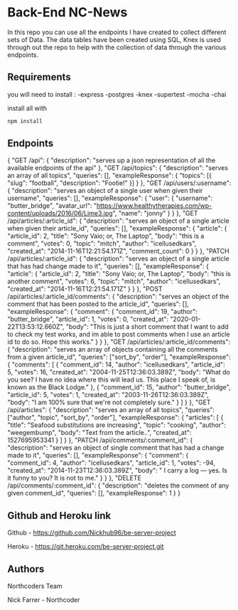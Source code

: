 # Back-End NC-News

In this repo you can use all the endpoints I have created to collect different sets of Data. The data tables have been created using SQL, Knex is used through out the repo to help with the collection of data through the various endpoints.

## Requirements

you will need to install :
-express
-postgres
-knex
-supertest
-mocha
-chai

install all with

```bash
npm install
```

## Endpoints

{
"GET /api": {
"description": "serves up a json representation of all the available endpoints of the api"
},
"GET /api/topics": {
"description": "serves an array of all topics",
"queries": [],
"exampleResponse": {
"topics": [{ "slug": "football", "description": "Footie!" }]
}
},
"GET /api/users/:username": {
"description": "serves an object of a single user when given their username",
"queries": [],
"exampleResponse": {
"user": {
"username": "butter_bridge",
"avatar_url": "https://www.healthytherapies.com/wp-content/uploads/2016/06/Lime3.jpg",
"name": "jonny"
}
}
},
"GET /api/articles/:article_id": {
"description": "serves an object of a single article when given their article_id",
"queries": [],
"exampleResponse": {
"article": {
"article_id": 2,
"title": "Sony Vaio; or, The Laptop",
"body": "this is a comment",
"votes": 0,
"topic": "mitch",
"author": "icellusedkars",
"created_at": "2014-11-16T12:21:54.171Z",
"comment_count": 0
}
}
},
"PATCH /api/articles/:article_id": {
"description": "serves an object of a single article that has had change made to it",
"queries": [],
"exampleResponse": {
"article": {
"article_id": 2,
"title": "Sony Vaio; or, The Laptop",
"body": "this is another comment",
"votes": 6,
"topic": "mitch",
"author": "icellusedkars",
"created_at": "2014-11-16T12:21:54.171Z"
}
}
},
"POST /api/articles/:article_id/comments": {
"description": "serves an object of the comment that has been posted to the article_id",
"queries": [],
"exampleResponse": {
"comment": {
"comment_id": 19,
"author": "butter_bridge",
"article_id": 1,
"votes": 0,
"created_at": "2020-01-22T13:53:12.660Z",
"body": "This is just a short comment that I want to add to check my test works, and im able to post comments when I use an article id to do so. Hope this works."
}
}
},
"GET /api/articles/:article_id/comments": {
"description": "serves an array of objects containing all the comments from a given article_id",
"queries": ["sort_by", "order"],
"exampleResponse": {
"comments": [
{
"comment_id": 14,
"author": "icellusedkars",
"article_id": 5,
"votes": 16,
"created_at": "2004-11-25T12:36:03.389Z",
"body": "What do you see? I have no idea where this will lead us. This place I speak of, is known as the Black Lodge."
},
{
"comment_id": 15,
"author": "butter_bridge",
"article_id": 5,
"votes": 1,
"created_at": "2003-11-26T12:36:03.389Z",
"body": "I am 100% sure that we're not completely sure."
}
]
}
},
"GET /api/articles": {
"description": "serves an array of all topics",
"queries": ["author", "topic", "sort_by", "order"],
"exampleResponse": {
"articles": [
{
"title": "Seafood substitutions are increasing",
"topic": "cooking",
"author": "weegembump",
"body": "Text from the article..",
"created_at": 1527695953341
}
]
}
},
"PATCH /api/comments/:comment_id": {
"description": "serves an object of single comment that has had a change made to it",
"queries": [],
"exampleResponse": {
"comment": {
"comment_id": 4,
"author": "icellusedkars",
"article_id": 1,
"votes": -94,
"created_at": "2014-11-23T12:36:03.389Z",
"body": " I carry a log — yes. Is it funny to you? It is not to me."
}
}
},
"DELETE /api/comments/:comment_id": {
"description": "deletes the comment of any given comment_id",
"queries": [],
"exampleResponse": 1
}
}

## Github and Heroku link

Github - https://github.com/Nickhub96/be-server-project

Heroku - https://git.heroku.com/be-server-project.git

## Authors

Northcoders Team

Nick Farrer - Northcoder
